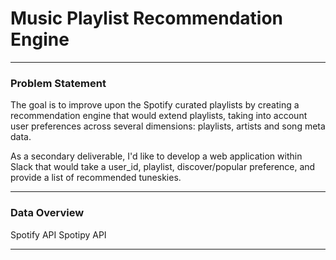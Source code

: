 #  Music Playlist Recommendation Engine

---

### Problem Statement

The goal is to improve upon the Spotify curated playlists by creating a recommendation engine that would extend playlists, taking into account user preferences across several dimensions: playlists, artists and song meta data. 

As a secondary deliverable, I'd like to develop a web application within Slack that would take a user_id, playlist, discover/popular preference, and provide a list of recommended tuneskies.


---

### Data Overview
Spotify API
Spotipy API

---

 
